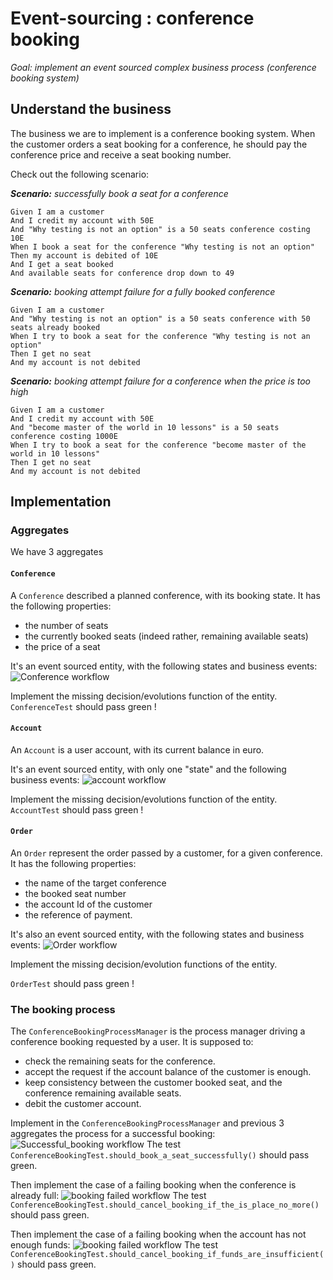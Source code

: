 Event-sourcing : conference booking
===================================

*Goal: implement an event sourced complex business process (conference booking system)*

## Understand the business

The business we are to implement is a conference booking system. 
When the customer orders a seat booking for a conference, he should pay the conference price and receive a seat booking number.

Check out the following scenario:

_**Scenario:** successfully book a seat for a conference_
```gherkin
Given I am a customer
And I credit my account with 50E
And "Why testing is not an option" is a 50 seats conference costing 10E 
When I book a seat for the conference "Why testing is not an option"
Then my account is debited of 10E
And I get a seat booked
And available seats for conference drop down to 49
```
_**Scenario:** booking attempt failure for a fully booked conference_
```gherkin
Given I am a customer
And "Why testing is not an option" is a 50 seats conference with 50 seats already booked
When I try to book a seat for the conference "Why testing is not an option"
Then I get no seat
And my account is not debited
```
_**Scenario:** booking attempt failure for a conference when the price is too high_
```gherkin
Given I am a customer
And I credit my account with 50E
And "become master of the world in 10 lessons" is a 50 seats conference costing 1000E 
When I try to book a seat for the conference "become master of the world in 10 lessons"
Then I get no seat
And my account is not debited
```

## Implementation

### Aggregates

We have 3 aggregates

#### `Conference`
A `Conference` described a planned conference, with its booking state. It has the following properties:
 * the number of seats
 * the currently booked seats (indeed rather, remaining available seats)
 * the price of a seat
 
It's an event sourced entity, with the following states and business events:
![Conference workflow](conference_workflow.png)

Implement the missing decision/evolutions function of the entity.
`ConferenceTest` should pass green !
 
  
#### `Account`
An `Account` is a user account, with its current balance in euro.

It's an event sourced entity, with only one "state" and the following business events:
![account workflow](account_workflow.png)

Implement the missing decision/evolutions function of the entity.
`AccountTest` should pass green !
  
#### `Order` 
 
An `Order` represent the order passed by a customer, for a given conference. It has the following properties: 
 * the name of the target conference
 * the booked seat number
 * the account Id of the customer
 * the reference of payment. 

It's also an event sourced entity, with the following states and business events:
![Order workflow](order_workflow.png)

Implement the missing decision/evolution functions of the entity.

`OrderTest` should pass green !  


### The booking process

The `ConferenceBookingProcessManager` is the process manager driving a conference booking requested by a user.
It is supposed to:
* check the remaining seats for the conference.
* accept the request if the account balance of the customer is enough.
* keep consistency between the customer booked seat, and the conference remaining available seats.
* debit the customer account. 

Implement in the `ConferenceBookingProcessManager` and previous 3 aggregates the process for a successful booking:
![Successful_booking workflow](successful_booking_workflow.png)
The test `ConferenceBookingTest.should_book_a_seat_successfully()` should pass green. 

Then implement the case of a failing booking when the conference is already full:
![booking failed workflow](booking_failed_conference_full_workflow.png)
The test `ConferenceBookingTest.should_cancel_booking_if_the_is_place_no_more()` should pass green. 

Then implement the case of a failing booking when the account has not enough funds:
![booking failed workflow](booking_failed_balance_too_low.png)
The test `ConferenceBookingTest.should_cancel_booking_if_funds_are_insufficient()` should pass green. 



